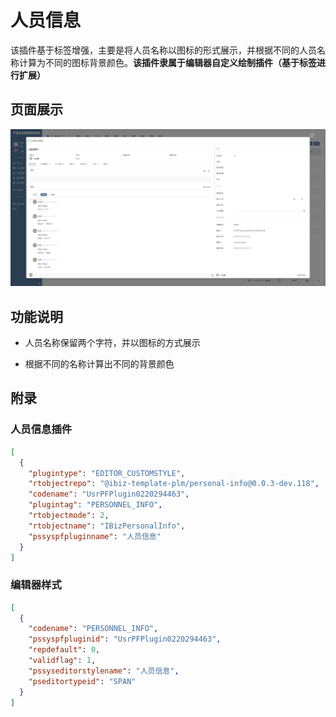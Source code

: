 # 人员信息

该插件基于标签增强，主要是将人员名称以图标的形式展示，并根据不同的人员名称计算为不同的图标背景颜色。**该插件隶属于编辑器自定义绘制插件（基于标签进行扩展）**


## 页面展示

![scene](./public/assets/images/scene.png)


## 功能说明

- 人员名称保留两个字符，并以图标的方式展示

- 根据不同的名称计算出不同的背景颜色


## 附录

### 人员信息插件

```json
[
  {
    "plugintype": "EDITOR_CUSTOMSTYLE",
    "rtobjectrepo": "@ibiz-template-plm/personal-info@0.0.3-dev.118",
    "codename": "UsrPFPlugin0220294463",
    "plugintag": "PERSONNEL_INFO",
    "rtobjectmode": 2,
    "rtobjectname": "IBizPersonalInfo",
    "pssyspfpluginname": "人员信息"
  }
]

```

### 编辑器样式

```json
[
  {
    "codename": "PERSONNEL_INFO",
    "pssyspfpluginid": "UsrPFPlugin0220294463",
    "repdefault": 0,
    "validflag": 1,
    "pssyseditorstylename": "人员信息",
    "pseditortypeid": "SPAN"
  }
]
```
